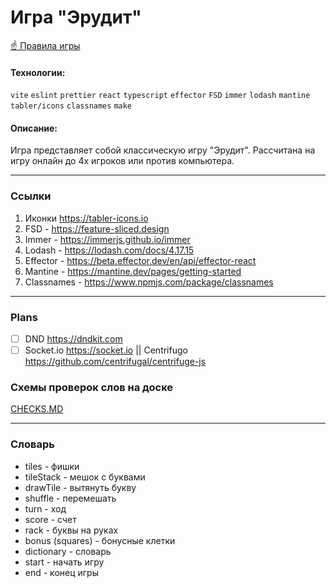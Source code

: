 # Игра "Эрудит"

[☝️ Правила игры](https://ru.wikipedia.org/wiki/%D0%A1%D0%BA%D1%80%D1%8D%D0%B1%D0%B1%D0%BB)

#### Технологии:
`vite` `eslint` `prettier` `react` `typescript` `effector` `FSD` `immer` `lodash` `mantine` `tabler/icons` `classnames` `make`

#### Описание:
Игра представляет собой классическую игру "Эрудит". 
Рассчитана на игру онлайн до 4х игроков или против компьютера.

---

### Ссылки
1) Иконки https://tabler-icons.io
2) FSD - https://feature-sliced.design
3) Immer - https://immerjs.github.io/immer
4) Lodash - https://lodash.com/docs/4.17.15
5) Effector - https://beta.effector.dev/en/api/effector-react
6) Mantine - https://mantine.dev/pages/getting-started
7) Classnames - https://www.npmjs.com/package/classnames

---

### Plans
- [ ] DND https://dndkit.com
- [ ] Socket.io https://socket.io || Centrifugo https://github.com/centrifugal/centrifuge-js

### Схемы проверок слов на доске
[CHECKS.MD](CHECKS.md)

---
### Словарь
- tiles - фишки
- tileStack - мешок с буквами
- drawTile - вытянуть букву
- shuffle - перемешать
- turn - ход
- score - счет
- rack - буквы на руках
- bonus (squares) - бонусные клетки
- dictionary - словарь
- start - начать игру
- end - конец игры